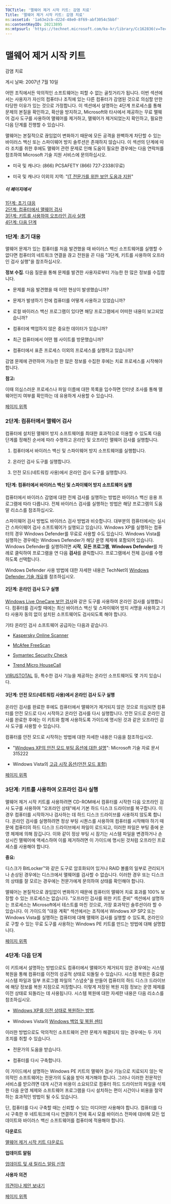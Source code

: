 ```yaml
---
TOCTitle: '맬웨어 제거 시작 키트: 감염 치료'
Title: '맬웨어 제거 시작 키트: 감염 치료'
ms:assetid: '1a63e2cb-d22d-48e0-8f69-abf3054c5bbf'
ms:contentKeyID: 20213895
ms:mtpsurl: 'https://technet.microsoft.com/ko-kr/library/Cc162836(v=TechNet.10)'
---
```


맬웨어 제거 시작 키트
=====================

감염 치료

게시 날짜: 2007년 7월 10일

어떤 조직에서든 악의적인 소프트웨어는 피할 수 없는 골칫거리가 됩니다. 이번 섹션에서는 사용자가 자신의 컴퓨터나 조직에 있는 다른 컴퓨터가 감염된 것으로 의심할 만한 타당한 이유가 있는 것으로 가정합니다. 이 섹션에서 설명하는 4단계 프로세스를 통해 문제의 본질을 확인하고, 확산을 방지하고, Microsoft와 타사에서 제공하는 무료 맬웨어 검사 도구를 사용하여 맬웨어를 제거하고, 맬웨어가 제거되었는지 확인하고, 필요한 다음 단계를 진행할 수 있습니다.

맬웨어는 본질적으로 끊임없이 변화하기 때문에 모든 공격을 완벽하게 차단할 수 있는 바이러스 백신 또는 스파이웨어 방지 솔루션은 존재하지 않습니다. 이 섹션의 단계에 따라 조치를 취한 후에도 맬웨어 관련 문제로 인해 도움이 필요한 경우에는 다음 연락처를 참조하여 Microsoft 기술 지원 서비스에 문의하십시오.

-   미국 및 캐나다: (866) PCSAFETY (866) 727-2338(무료)

-   미국 및 캐나다 이외의 지역: "[IT 전문가를 위한 보안 도움과 지원](http://support.microsoft.com/gp/securityitpro)"

##### 이 페이지에서

[](#eeae)[1단계: 초기 대응](#eeae)  
[](#edae)[2단계: 컴퓨터에서 맬웨어 검사](#edae)  
[](#ecae)[3단계: 키트를 사용하여 오프라인 검사 실행](#ecae)  
[](#ebae)[4단계: 다음 단계](#ebae)

### 1단계: 초기 대응

맬웨어 문제가 있는 컴퓨터를 처음 발견했을 때 바이러스 백신 소프트웨어를 실행할 수 없다면 컴퓨터의 네트워크 연결을 끊고 전원을 끈 다음 "3단계, 키트를 사용하여 오프라인 검사 실행"을 참조하십시오.

**정보 수집**. 다음 질문을 통해 문제를 발견한 사용자로부터 가능한 한 많은 정보를 수집합니다.

-   문제를 처음 발견했을 때 어떤 현상이 발생했습니까?

-   문제가 발생하기 전에 컴퓨터를 어떻게 사용하고 있었습니까?

-   로컬 바이러스 백신 프로그램이 있다면 해당 프로그램에서 어떠한 내용이 보고되었습니까?

-   컴퓨터에 백업하지 않은 중요한 데이터가 있습니까?

-   최근 컴퓨터에서 어떤 웹 사이트를 방문했습니까?

-   컴퓨터에서 표준 프로세스 이외의 프로세스를 실행하고 있습니까?

감염 문제에 관련하여 가능한 한 많은 정보를 수집한 후에는 치료 프로세스를 시작해야 합니다.

**참고:**

이때 의심스러운 프로세스나 파일 이름에 대한 목록을 입수하면 인터넷 조사를 통해 맬웨어인지 여부를 확인하는 데 유용하게 사용할 수 있습니다.

[](#mainsection)[페이지 위쪽](#mainsection)

### 2단계: 컴퓨터에서 맬웨어 검사

컴퓨터에 설치된 맬웨어 방지 소프트웨어를 최대한 효과적으로 이용할 수 있도록 다음 단계를 정해진 순서에 따라 수행하고 온라인 및 오프라인 맬웨어 검사를 실행합니다.

1.  컴퓨터에서 바이러스 백신 및 스파이웨어 방지 소프트웨어를 실행합니다.

2.  온라인 검사 도구를 실행합니다.

3.  안전 모드(네트워킹 사용)에서 온라인 검사 도구를 실행합니다.

#### 1단계: 컴퓨터에서 바이러스 백신 및 스파이웨어 방지 소프트웨어 실행

컴퓨터에서 바이러스 감염에 대한 전체 검사를 실행하는 방법은 바이러스 백신 응용 프로그램에 따라 다릅니다. 전체 바이러스 검사를 실행하는 방법은 해당 프로그램의 도움말 리소스를 참조하십시오.

스파이웨어 검사 방법도 바이러스 검사 방법과 비슷합니다. 대부분의 컴퓨터에서는 실시간 스파이웨어 검사 소프트웨어가 실행되고 있습니다. Windows XP를 실행하는 컴퓨터의 경우 Windows Defender를 무료로 사용할 수도 있습니다. Windows Vista를 실행하는 경우에는 Windows Defender가 해당 운영 체제에 포함되어 있습니다. Windows Defender를 실행하려면 **시작**, **모든 프로그램**, **Windows Defender**를 차례로 클릭하여 프로그램을 연 다음 **검사**를 클릭합니다. 프로그램에서 전체 검사를 수행하도록 선택합니다.

Windows Defender 사용 방법에 대한 자세한 내용은 TechNet의 [Windows Defender 기술 개요](http://technet2.microsoft.com/windowsvista/en/library/94d9603c-91ef-4a7a-8811-4904a1fb540c1033.mspx?mfr=true)를 참조하십시오.

#### 2단계: 온라인 검사 도구 실행

[Windows Live OneCare 보안 검사](http://onecare.live.com/site/en-us/default.htm)와 같은 도구를 사용하여 온라인 검사를 실행합니다. 컴퓨터를 검사할 때에는 최신 바이러스 백신 및 스파이웨어 방지 서명을 사용하고 기타 사용자 동의 없이 설치된 소프트웨어도 검사되도록 해야 합니다.

기타 온라인 검사 소프트웨어 공급자는 다음과 같습니다.

-   [Kaspersky Online Scanner](http://www.kaspersky.com/kos/eng/partner/default/kavwebscan.html)

-   [McAfee FreeScan](http://us.mcafee.com/root/mfs/default.asp?affid=294)

-   [Symantec Security Check](http://security.norton.com/sscv6/default.asp?langid=ie&venid=sym)

-   [Trend Micro HouseCall](http://housecall.trendmicro.com/)

[VIRUSTOTAL](http://www.virustotal.com/en/indexf.html) 등, 특수한 검사 기능을 제공하는 온라인 소프트웨어도 몇 가지 있습니다.

#### 3단계: 안전 모드(네트워킹 사용)에서 온라인 검사 도구 실행

온라인 검사를 완료한 후에도 컴퓨터에서 맬웨어가 제거되지 않은 것으로 의심되면 컴퓨터를 안전 모드로 다시 시작하고 온라인 검사를 다시 실행합니다. 안전 모드로 온라인 검사를 완료한 후에는 이 키트와 함께 사용하도록 가이드에 명시된 것과 같은 오프라인 검사 도구를 사용할 수 있습니다.

컴퓨터를 안전 모드로 시작하는 방법에 대한 자세한 내용은 다음을 참조하십시오.

-   "[Windows XP의 안전 모드 부팅 옵션에 대한 설명](http://support.microsoft.com/kb/315222)": Microsoft 기술 자료 문서 315222

-   Windows Vista의 [고급 시작 옵션(안전 모드 포함)](http://go.microsoft.com/fwlink/?linkid=87010)

[](#mainsection)[페이지 위쪽](#mainsection)

### 3단계: 키트를 사용하여 오프라인 검사 실행

맬웨어 제거 시작 키트를 사용하려면 CD-ROM에서 컴퓨터를 시작한 다음 오프라인 검사 도구를 사용하여 "오프라인 상태"에서 기본 하드 디스크 드라이브를 복구합니다. 이 경우 컴퓨터를 시작하거나 검사하는 데 하드 디스크 드라이브를 사용하지 않도록 합니다. 온라인 검사를 실행하려면 정상 부팅 시퀀스를 사용하여 컴퓨터를 시작해야 하기 때문에 컴퓨터의 하드 디스크 드라이브에서 파일이 로드되고, 이러한 파일은 부팅 중에 운영 체제에 의해 잠깁니다. 이와 같이 정상 부팅 시 잠기는 시스템 파일을 변경하거나 손상시킨 맬웨어에 액세스하여 이를 제거하려면 이 가이드에 명시된 것처럼 오프라인 프로세스를 사용해야 합니다.

**중요:**

디스크가 BitLocker™와 같은 도구로 암호화되어 있거나 RAID 볼륨의 일부로 관리되거나 손상된 경우에는 디스크에서 맬웨어를 검사할 수 없습니다. 이러한 경우 또는 디스크의 상태를 잘 모르는 경우에는 전문가에게 문의하여 상태를 확인해야 합니다.

맬웨어는 본질적으로 끊임없이 변화하기 때문에 컴퓨터의 맬웨어 치료 효과를 100% 보장할 수 있는 프로세스는 없습니다. "오프라인 검사를 위한 키트 준비" 섹션에서 설명하는 프로세스는 Microsoft에서 테스트를 마친 것으로, 가장 효과적인 솔루션이라 할 수 있습니다. 이 가이드의 "대응 계획" 섹션에서는 조직에서 Windows XP SP2 또는 Windows Vista를 실행하는 컴퓨터에 대해 맬웨어 검사를 실행할 수 있도록, 온라인으로 구할 수 있는 무료 도구를 사용하는 Windows PE 키트를 만드는 방법에 대해 설명합니다.

[](#mainsection)[페이지 위쪽](#mainsection)

### 4단계: 다음 단계

이 키트에서 설명하는 방법으로도 컴퓨터에서 맬웨어가 제거되지 않은 경우에는 시스템 복원을 통해 컴퓨터를 이전의 성공적 상태로 되돌릴 수 있습니다. 시스템 복원은 중요한 시스템 파일과 일부 프로그램 파일의 "스냅숏"을 만들어 컴퓨터의 하드 디스크 드라이브에 해당 정보를 복원 지점으로 저장합니다. 이렇게 저장된 복원 지점 정보는 운영 체제를 이전 상태로 되돌리는 데 사용됩니다. 시스템 복원에 대한 자세한 내용은 다음 리소스를 참조하십시오.

-   [Windows XP를 이전 상태로 복원하는 방법](http://support.microsoft.com/kb/306084).

-   Windows Vista의 [Windows 백업 및 복원 센터](http://go.microsoft.com/fwlink/?linkid=91303)

이러한 방법으로도 악의적인 소프트웨어 관련 문제가 해결되지 않는 경우에는 두 가지 조치를 취할 수 있습니다.

-   전문가의 도움을 받습니다.

-   컴퓨터를 다시 구축합니다.

이 가이드에서 설명하는 Windows PE 키트의 맬웨어 검사 기능으로 치료되지 않는 악의적인 소프트웨어는 전문가의 도움을 받아 제거해야 합니다. 그러나 이러한 전문적인 서비스를 받으려면 대개 시간과 비용이 소요되므로 컴퓨터 하드 드라이브의 파일을 삭제한 다음 운영 체제와 소프트웨어 프로그램을 다시 설치하는 편이 시간이나 비용을 절약하는 효과적인 방법이 될 수도 있습니다.

단, 컴퓨터를 다시 구축할 때는 신뢰할 수 있는 미디어만 사용해야 합니다. 컴퓨터를 다시 구축한 후 네트워크에 다시 연결하기 전에 혹시 모를 바이러스 전파에 대비해 모든 업데이트와 바이러스 백신 소프트웨어를 컴퓨터에 적용해야 합니다.

**다운로드**

[맬웨어 제거 시작 키트 다운로드](http://go.microsoft.com/fwlink/?linkid=93108)

**업데이트 알림**

[업데이트 및 새 릴리스 알림 신청](http://go.microsoft.com/fwlink/?linkid=54982)

**사용자 의견**

[의견이나 제안 보내기](https://technet.microsoft.com/ko-kr/mailto:secwish?subject=malware%20removal%20starter%20kit)

[](#mainsection)[페이지 위쪽](#mainsection)
